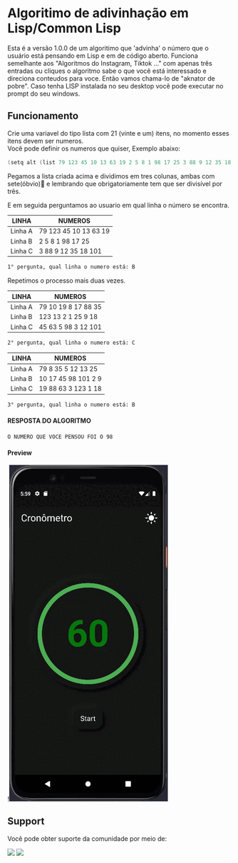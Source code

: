 # Algoritimo de adivinhação em Lisp/Common Lisp
Esta é a versão 1.0.0 de um algoritimo que 'advinha' o número que o usuário está pensando em Lisp e em de código aberto.
Funciona semelhante aos "Algoritmos do Instagram, Tiktok ..." com apenas três entradas ou cliques o algoritmo sabe o que você está interessado e direciona conteudos para voce.
Então vamos chama-lo de "aknator de pobre". Caso tenha LISP instalada no seu desktop você pode executar no prompt do seu windows.

## Funcionamento
Crie uma variavel do tipo lista com 21 (vinte e um) itens, no momento esses itens devem ser numeros.
<br />Você pode definir os numeros que quiser, Exemplo abaixo:

```go
(setq alt (list 79 123 45 10 13 63 19 2 5 8 1 98 17 25 3 88 9 12 35 18 101))
```
Pegamos a lista criada acima e dividimos em tres colunas, ambas com sete(óbvio)🤯 e lembrando que obrigatoriamente tem que ser divisível por três.
<p>E em seguida perguntamos ao usuario em qual linha o número se encontra.

LINHA   | NUMEROS
--------- | ------
Linha A | 79 123 45 10 13 63 19
Linha B | 2 5 8 1 98 17 25
Linha C | 3 88 9 12 35 18 101
```sh
1° pergunta, qual linha o numero está: B
```
Repetimos o processo mais duas vezes.

LINHA   | NUMEROS
--------- | ------
Linha A | 79 10 19 8 17 88 35
Linha B | 123 13 2 1 25 9 18
Linha C | 45 63 5 98 3 12 101
```sh
2° pergunta, qual linha o numero está: C
```

LINHA   | NUMEROS
--------- | ------
Linha A | 79 8 35 5 12 13 25
Linha B | 10 17 45 98 101 2 9
Linha C | 19 88 63 3 123 1 18
```sh
3° pergunta, qual linha o numero está: B
```

#### RESPOSTA DO ALGORITMO

```sh
O NUMERO QUE VOCE PENSOU FOI O 98
```
#### Preview
!![snackbar](https://github.com/juniornsantos/Flutter_cronometro/blob/main/git_cron.gif)

## Support
Você pode obter suporte da comunidade por meio de:

<a href = "https://api.whatsapp.com/send?phone=5588998686890"><img src="https://img.shields.io/badge/WhatsApp-25D366?style=for-the-badge&logo=whatsapp&logoColor=white" target="_blank"></a>
<a href = "https://t.me/JuniorNogueira"><img src="https://img.shields.io/badge/Telegram-2CA5E0?style=for-the-badge&logo=telegram&logoColor=white" target="_blank"></a>
